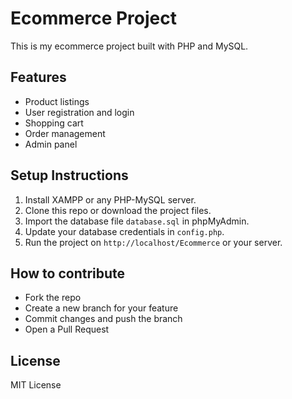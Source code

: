 # Ecommerce Project

This is my ecommerce project built with PHP and MySQL.

## Features
- Product listings
- User registration and login
- Shopping cart
- Order management
- Admin panel

## Setup Instructions

1. Install XAMPP or any PHP-MySQL server.
2. Clone this repo or download the project files.
3. Import the database file `database.sql` in phpMyAdmin.
4. Update your database credentials in `config.php`.
5. Run the project on `http://localhost/Ecommerce` or your server.

## How to contribute
- Fork the repo
- Create a new branch for your feature
- Commit changes and push the branch
- Open a Pull Request

## License
MIT License
